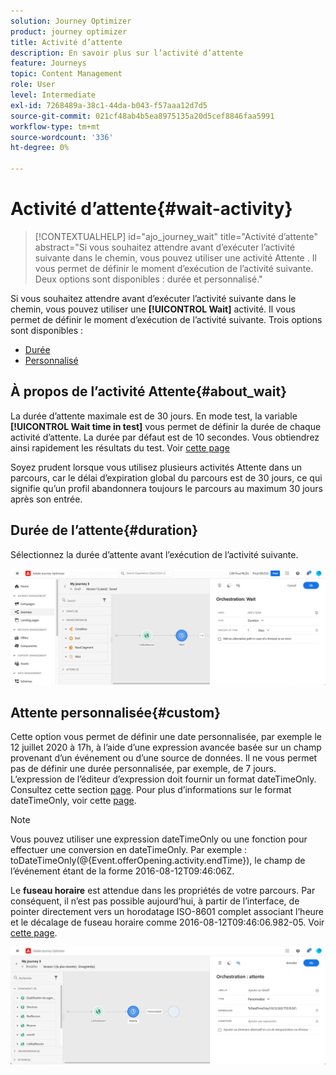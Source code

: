```yaml
---
solution: Journey Optimizer
product: journey optimizer
title: Activité d’attente
description: En savoir plus sur l’activité d’attente
feature: Journeys
topic: Content Management
role: User
level: Intermediate
exl-id: 7268489a-38c1-44da-b043-f57aaa12d7d5
source-git-commit: 021cf48ab4b5ea8975135a20d5cef8846faa5991
workflow-type: tm+mt
source-wordcount: '336'
ht-degree: 0%

---
```


# Activité d’attente{#wait-activity}

>[!CONTEXTUALHELP]
>id="ajo_journey_wait"
>title="Activité d’attente"
>abstract="Si vous souhaitez attendre avant d’exécuter l’activité suivante dans le chemin, vous pouvez utiliser une activité Attente . Il vous permet de définir le moment d’exécution de l’activité suivante. Deux options sont disponibles : durée et personnalisé."

Si vous souhaitez attendre avant d’exécuter l’activité suivante dans le chemin, vous pouvez utiliser une **[!UICONTROL Wait]** activité. Il vous permet de définir le moment d’exécution de l’activité suivante. Trois options sont disponibles :

* [Durée](#duration)
* [Personnalisé](#custom)

<!--
* [Email send time optimization](#email_send_time_optimization)
* [Fixed date](#fixed_date) 
-->

## À propos de l’activité Attente{#about_wait}

La durée d’attente maximale est de 30 jours. En mode test, la variable **[!UICONTROL Wait time in test]** vous permet de définir la durée de chaque activité d’attente. La durée par défaut est de 10 secondes. Vous obtiendrez ainsi rapidement les résultats du test. Voir [cette page](../building-journeys/testing-the-journey.md)

Soyez prudent lorsque vous utilisez plusieurs activités Attente dans un parcours, car le délai d’expiration global du parcours est de 30 jours, ce qui signifie qu’un profil abandonnera toujours le parcours au maximum 30 jours après son entrée.

## Durée de l’attente{#duration}

Sélectionnez la durée d’attente avant l’exécution de l’activité suivante.

![](assets/journey55.png)

<!--
## Fixed date wait{#fixed_date}

Select the date for the execution of the next activity.

![](assets/journey56.png)

-->

## Attente personnalisée{#custom}

Cette option vous permet de définir une date personnalisée, par exemple le 12 juillet 2020 à 17h, à l’aide d’une expression avancée basée sur un champ provenant d’un événement ou d’une source de données. Il ne vous permet pas de définir une durée personnalisée, par exemple, de 7 jours. L’expression de l’éditeur d’expression doit fournir un format dateTimeOnly. Consultez cette section [page](expression/expressionadvanced.md). Pour plus d’informations sur le format dateTimeOnly, voir cette [page](expression/data-types.md).

>[!NOTE]
>
>Vous pouvez utiliser une expression dateTimeOnly ou une fonction pour effectuer une conversion en dateTimeOnly. Par exemple : toDateTimeOnly(@{Event.offerOpening.activity.endTime}), le champ de l’événement étant de la forme 2016-08-12T09:46:06Z.
>
>Le **fuseau horaire** est attendue dans les propriétés de votre parcours. Par conséquent, il n’est pas possible aujourd’hui, à partir de l’interface, de pointer directement vers un horodatage ISO-8601 complet associant l’heure et le décalage de fuseau horaire comme 2016-08-12T09:46:06.982-05. Voir [cette page](../building-journeys/timezone-management.md).

![](assets/journey57.png)

<!--## Email send time optimization{#email_send_time_optimization}

This type of wait uses a score calculated in Adobe Experience Platform. The score calculates the propensity to click or open an email in the future based on past behavior. Note that the algorithm calculating the score needs a certain amount of data to work. As a result, when it does not have enough data, the default wait time will apply. At publication time, you’ll be notified that the default time applies.

>[!NOTE]
>
>The first event of your journey must have a namespace.
>
>This capability is only available after an **[!UICONTROL Email]** activity. You need to have Adobe Campaign Standard.

1. In the **[!UICONTROL Amount of time]** field, define the number of hours to consider to optimize email sending.
1. In the **[!UICONTROL Optimization type]** field, choose if the optimization should increase clicks or opens.
1. In the **[!UICONTROL Default time]** field, define the default time to wait if the predictive send time score is not available.

    >[!NOTE]
    >
    >Note that the send time score can be unavailable because there is not enough data to perform the calculation. In this case, you will be informed, at publication time, that the default time applies.

![](assets/journey57bis.png)-->
